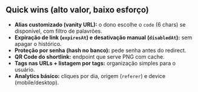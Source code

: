 ## Quick wins (alto valor, baixo esforço)

- **Alias customizado (vanity URL):** o dono escolhe o `code` (6 chars) se disponível, com filtro de palavrões.
- **Expiração de link (`expiresAt`) e desativação manual (`disabledAt`):** sem apagar o histórico.
- **Proteção por senha (hash no banco):** pede senha antes do redirect.
- **QR Code do shortlink:** endpoint que serve PNG com cache.
- **Tags nas URLs + listagem por tags:** organização simples para o usuário.
- **Analytics básico:** cliques por dia, origem (`referer`) e device (mobile/desktop).
